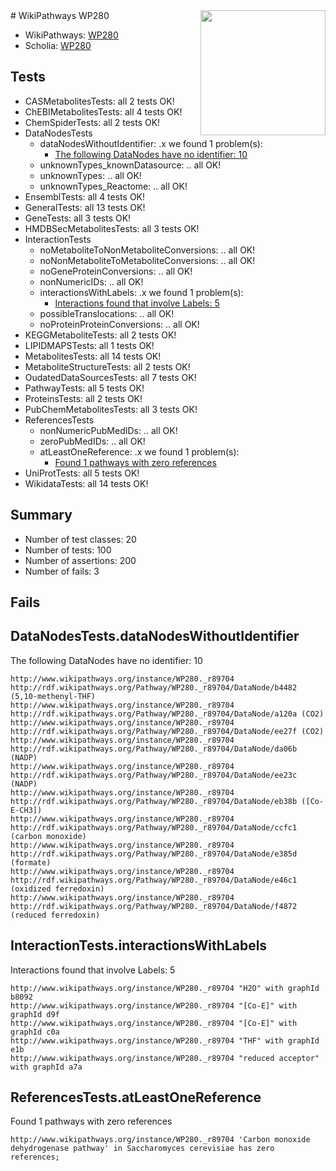 <img style="float: right; width: 200px" src="https://upload.wikimedia.org/wikipedia/commons/thumb/8/83/Wplogo_with_text_500.png/640px-Wplogo_with_text_500.png" />
# WikiPathways WP280

* WikiPathways: [WP280](https://identifiers.org/wikipathways:WP280)
* Scholia: [WP280](https://scholia.toolforge.org/wikipathways/WP280)
## Tests
* CASMetabolitesTests: all 2 tests OK!
* ChEBIMetabolitesTests: all 4 tests OK!
* ChemSpiderTests: all 2 tests OK!
* DataNodesTests
    * dataNodesWithoutIdentifier: .x we found 1 problem(s):
        * [The following DataNodes have no identifier: 10](#8792c490)
    * unknownTypes_knownDatasource: .. all OK!
    * unknownTypes: .. all OK!
    * unknownTypes_Reactome: .. all OK!
* EnsemblTests: all 4 tests OK!
* GeneralTests: all 13 tests OK!
* GeneTests: all 3 tests OK!
* HMDBSecMetabolitesTests: all 3 tests OK!
* InteractionTests
    * noMetaboliteToNonMetaboliteConversions: .. all OK!
    * noNonMetaboliteToMetaboliteConversions: .. all OK!
    * noGeneProteinConversions: .. all OK!
    * nonNumericIDs: .. all OK!
    * interactionsWithLabels: .x we found 1 problem(s):
        * [Interactions found that involve Labels: 5](#630d267c)
    * possibleTranslocations: .. all OK!
    * noProteinProteinConversions: .. all OK!
* KEGGMetaboliteTests: all 2 tests OK!
* LIPIDMAPSTests: all 1 tests OK!
* MetabolitesTests: all 14 tests OK!
* MetaboliteStructureTests: all 2 tests OK!
* OudatedDataSourcesTests: all 7 tests OK!
* PathwayTests: all 5 tests OK!
* ProteinsTests: all 2 tests OK!
* PubChemMetabolitesTests: all 3 tests OK!
* ReferencesTests
    * nonNumericPubMedIDs: .. all OK!
    * zeroPubMedIDs: .. all OK!
    * atLeastOneReference: .x we found 1 problem(s):
        * [Found 1 pathways with zero references](#35eb778e)
* UniProtTests: all 5 tests OK!
* WikidataTests: all 14 tests OK!


## Summary

* Number of test classes: 20
* Number of tests: 100
* Number of assertions: 200
* Number of fails: 3

## Fails

<a name="8792c490" />

## DataNodesTests.dataNodesWithoutIdentifier

The following DataNodes have no identifier: 10
```
http://www.wikipathways.org/instance/WP280._r89704 http://rdf.wikipathways.org/Pathway/WP280._r89704/DataNode/b4482 (5,10-methenyl-THF)
http://www.wikipathways.org/instance/WP280._r89704 http://rdf.wikipathways.org/Pathway/WP280._r89704/DataNode/a120a (CO2)
http://www.wikipathways.org/instance/WP280._r89704 http://rdf.wikipathways.org/Pathway/WP280._r89704/DataNode/ee27f (CO2)
http://www.wikipathways.org/instance/WP280._r89704 http://rdf.wikipathways.org/Pathway/WP280._r89704/DataNode/da06b (NADP)
http://www.wikipathways.org/instance/WP280._r89704 http://rdf.wikipathways.org/Pathway/WP280._r89704/DataNode/ee23c (NADP)
http://www.wikipathways.org/instance/WP280._r89704 http://rdf.wikipathways.org/Pathway/WP280._r89704/DataNode/eb38b ([Co-E-CH3])
http://www.wikipathways.org/instance/WP280._r89704 http://rdf.wikipathways.org/Pathway/WP280._r89704/DataNode/ccfc1 (carbon monoxide)
http://www.wikipathways.org/instance/WP280._r89704 http://rdf.wikipathways.org/Pathway/WP280._r89704/DataNode/e385d (formate)
http://www.wikipathways.org/instance/WP280._r89704 http://rdf.wikipathways.org/Pathway/WP280._r89704/DataNode/e46c1 (oxidized ferredoxin)
http://www.wikipathways.org/instance/WP280._r89704 http://rdf.wikipathways.org/Pathway/WP280._r89704/DataNode/f4872 (reduced ferredoxin)
```

<a name="630d267c" />

## InteractionTests.interactionsWithLabels

Interactions found that involve Labels: 5
```
http://www.wikipathways.org/instance/WP280._r89704 "H2O" with graphId b8092
http://www.wikipathways.org/instance/WP280._r89704 "[Co-E]" with graphId d9f
http://www.wikipathways.org/instance/WP280._r89704 "[Co-E]" with graphId c0a
http://www.wikipathways.org/instance/WP280._r89704 "THF" with graphId e1b
http://www.wikipathways.org/instance/WP280._r89704 "reduced acceptor" with graphId a7a
```

<a name="35eb778e" />

## ReferencesTests.atLeastOneReference

Found 1 pathways with zero references
```
http://www.wikipathways.org/instance/WP280._r89704 'Carbon monoxide dehydrogenase pathway' in Saccharomyces cerevisiae has zero references; 
```

